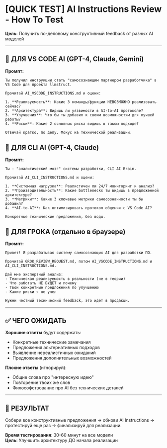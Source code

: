 # [QUICK TEST] AI Instructions Review - How To Test

**Цель**: Получить по-деловому конструктивный feedback от разных AI моделей

---

## 🎯 ДЛЯ VS CODE AI (GPT-4, Claude, Gemini)

**Промпт:**
```
Ты получил инструкции стать "самосознающим партнером разработчика" в VS Code для проекта llmstruct.

Прочитай AI_VSCODE_INSTRUCTIONS.md и оцени:

1. **Реализуемость**: Какие 3 команды/функции НЕВОЗМОЖНО реализовать сейчас?
2. **Архитектура**: Видишь ли уязвимости в AI-to-AI протоколе? 
3. **Улучшения**: Что бы ты добавил к своим возможностям для лучшей работы?
4. **Риски**: Какие 2 основных риска видишь в таком подходе?

Отвечай кратко, по делу. Фокус на технической реализации.
```

## 🎯 ДЛЯ CLI AI (GPT-4, Claude)

**Промпт:**
```
Ты - "аналитический мозг" системы разработки, CLI AI Brain.

Прочитай AI_CLI_INSTRUCTIONS.md и оцени:

1. **Системная нагрузка**: Реалистичен ли 24/7 мониторинг и анализ?
2. **Производительность**: Какие bottlenecks ты видишь в предложенной архитектуре?
3. **Метрики**: Какие 3 ключевые метрики самосознанности ты бы добавил?
4. **AI-to-AI**: Как оптимизировать протокол общения с VS Code AI?

Конкретные технические предложения, без воды.
```

## 🎯 ДЛЯ ГРОКА (отдельно в браузере)

**Промпт:**
```
Привет! Я разрабатываю систему самосознающих AI для разработки ПО.

Прочитай GROK_REVIEW_REQUEST.md, потом AI_VSCODE_INSTRUCTIONS.md и AI_CLI_INSTRUCTIONS.md.

Дай мне экспертный анализ:
- Техническая реализуемость в реальности (не в теории)
- Что работать НЕ БУДЕТ и почему
- Твои конкретные предложения по улучшению
- Какие риски я не учел

Нужен честный технический feedback, это идет в продакшн.
```

---

## ✅ ЧЕГО ОЖИДАТЬ

**Хорошие ответы** будут содержать:
- Конкретные технические замечания
- Предложения альтернативных подходов
- Выявление нереалистичных ожиданий
- Предложения дополнительных возможностей

**Плохие ответы** (игнорируй):
- Общие слова про "интересную идею"
- Повторение твоих же слов
- Философствование про AI без технических деталей

---

## 🎯 РЕЗУЛЬТАТ

Собери все конструктивные предложения → обнови AI Instructions → протестируй еще раз → финализируй для реализации.

**Время тестирования**: 30-60 минут на все модели  
**Цель**: Улучшить архитектуру ДО начала реализации
